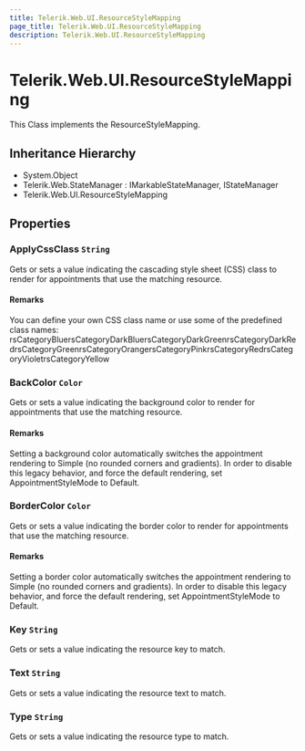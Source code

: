 ```yaml
---
title: Telerik.Web.UI.ResourceStyleMapping
page_title: Telerik.Web.UI.ResourceStyleMapping
description: Telerik.Web.UI.ResourceStyleMapping
---
```


# Telerik.Web.UI.ResourceStyleMapping

This Class implements the ResourceStyleMapping.

## Inheritance Hierarchy

* System.Object
* Telerik.Web.StateManager : IMarkableStateManager, IStateManager
* Telerik.Web.UI.ResourceStyleMapping

## Properties

###  ApplyCssClass `String`

Gets or sets a value indicating the cascading style sheet (CSS) class
            to render for appointments that use the matching resource.

#### Remarks
You can define your own CSS class name or use some of the predefined class names:
            rsCategoryBluersCategoryDarkBluersCategoryDarkGreenrsCategoryDarkRedrsCategoryGreenrsCategoryOrangersCategoryPinkrsCategoryRedrsCategoryVioletrsCategoryYellow

###  BackColor `Color`

Gets or sets a value indicating the background color
            to render for appointments that use the matching resource.

#### Remarks
Setting a background color automatically switches the appointment rendering
            to Simple (no rounded corners and gradients). In order to disable this
            legacy behavior, and force the default rendering, set AppointmentStyleMode
            to Default.

###  BorderColor `Color`

Gets or sets a value indicating the border color
            to render for appointments that use the matching resource.

#### Remarks
Setting a border color automatically switches the appointment rendering
            to Simple (no rounded corners and gradients). In order to disable this
            legacy behavior, and force the default rendering, set AppointmentStyleMode
            to Default.

###  Key `String`

Gets or sets a value indicating the resource key to match.

###  Text `String`

Gets or sets a value indicating the resource text to match.

###  Type `String`

Gets or sets a value indicating the resource type to match.

